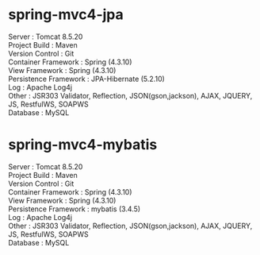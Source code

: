 # spring-mvc4-jpa<br>
Server : Tomcat 8.5.20 <br>
Project Build : Maven <br>
Version Control : Git <br>
Container Framework : Spring (4.3.10) <br>
View Framework : Spring (4.3.10) <br>
Persistence Framework : JPA-Hibernate (5.2.10) <br>
Log : Apache Log4j <br>
Other : JSR303 Validator, Reflection, JSON(gson,jackson), AJAX, JQUERY, JS, RestfulWS, SOAPWS<br>
Database : MySQL <br>


# spring-mvc4-mybatis<br>
Server : Tomcat 8.5.20 <br>
Project Build : Maven <br>
Version Control : Git <br>
Container Framework : Spring (4.3.10) <br>
View Framework : Spring (4.3.10) <br>
Persistence Framework : mybatis (3.4.5) <br>
Log : Apache Log4j <br>
Other : JSR303 Validator, Reflection, JSON(gson,jackson), AJAX, JQUERY, JS, RestfulWS, SOAPWS<br>
Database : MySQL <br>
